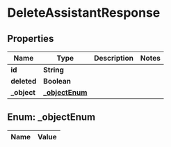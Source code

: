 

# DeleteAssistantResponse

## Properties

Name | Type | Description | Notes
------------ | ------------- | ------------- | -------------
**id** | **String** |  | 
**deleted** | **Boolean** |  | 
**_object** | [**_objectEnum**](#_objectEnum) |  | 


## Enum: _objectEnum

Name | Value
---- | -----




